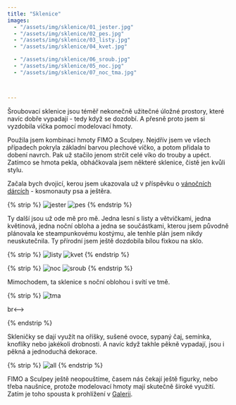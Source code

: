 ```yaml
---
title: "Sklenice"
images:
  - "/assets/img/sklenice/01_jester.jpg"
  - "/assets/img/sklenice/02_pes.jpg"
  - "/assets/img/sklenice/03_listy.jpg"
  - "/assets/img/sklenice/04_kvet.jpg"

  - "/assets/img/sklenice/06_sroub.jpg"
  - "/assets/img/sklenice/05_noc.jpg"
  - "/assets/img/sklenice/07_noc_tma.jpg"



---
```

<!--begin_excerpt-->
Šroubovací sklenice jsou téměř nekonečně užitečné úložné prostory, které navíc dobře vypadají - tedy když se dozdobí. A přesně proto jsem si vyzdobila víčka pomocí modelovací hmoty. 
<!--end_excerpt-->

Použila jsem kombinaci hmoty FIMO a Sculpey. Nejdřív jsem ve všech případech pokryla základní barvou plechové víčko, a potom přidala to dobení navrch. Pak už stačilo jenom strčit celé víko do trouby a upéct. Zatímco se hmota pekla, obháčkovala jsem některé sklenice, čistě jen kvůli stylu.

Začala bych dvojicí, kerou jsem ukazovala už v příspěvku o [vánočních dárcích](https://matcha1309.github.io/Vanoce01/) - kosmonauty psa a ještěra. 

{% strip %}
![jester](/assets/img/sklenice/01_jester.jpg)
![pes](/assets/img/sklenice/02_pes.jpg)
{% endstrip %}

Ty další jsou už ode mě pro mě. Jedna lesní s listy a větvičkami, jedna květinová, jedna noční obloha a jedna se součástkami, kterou jsem původně plánovala ke steampunkovému kostýmu, ale tenhle plán jsem nikdy neuskutečnila. Ty přírodní jsem ještě dozdobila bílou fixkou na sklo. 

{% strip %}
![listy](/assets/img/sklenice/03_listy.jpg)
![kvet](/assets/img/sklenice/04_kvet.jpg)
{% endstrip %}

{% strip %}
![noc](/assets/img/sklenice/05_noc.jpg)
![sroub](/assets/img/sklenice/06_sroub.jpg)
{% endstrip %}


Mimochodem, ta sklenice s noční oblohou i svítí ve tmě. 

{% strip %}
![tma](/assets/img/sklenice/07_noc_tma.jpg)
<!-->br<-->
{% endstrip %}

Skleničky se dají využít na oříšky, sušené ovoce, sypaný čaj, semínka, knoflíky nebo jakékoli drobnosti. A navíc když takhle pěkně vypadají, jsou i pěkná a jednoduchá dekorace. 

{% strip %}
![all](/assets/img/sklenice/08_all.jpg)
{% endstrip %}

FIMO a Sculpey ještě neopouštíme, časem nás čekají ještě figurky, nebo třeba naušnice, protože modelovací hmoty mají skutečně široké využití. Zatím je toho spousta k prohlížení v [Galerii](https://matcha1309.github.io/galerie/). 
